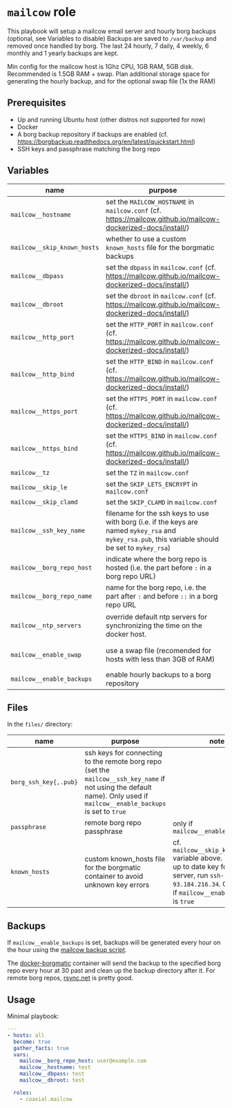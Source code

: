 # `mailcow` role

This playbook will setup a mailcow email server and hourly borg backups (optional, see Variables to disable)
Backups are saved to `/var/backup` and removed once handled by borg.
The last 24 hourly, 7 daily, 4 weekly, 6 monthly and 1 yearly backups are kept.

Min config for the mailcow host is 1Ghz CPU, 1GB RAM, 5GB disk. Recommended is 1.5GB RAM + swap. Plan additional storage space for generating the hourly backup, and for the optional swap file (1x the RAM)

## Prerequisites

- Up and running Ubuntu host (other distros not supported for now)
- Docker
- A borg backup repository if backups are enabled (cf. https://borgbackup.readthedocs.org/en/latest/quickstart.html)
- SSH keys and passphrase matching the borg repo

## Variables

name | purpose | default value | note
---|---|---|---
`mailcow__hostname` | set the `MAILCOW_HOSTNAME` in `mailcow.conf` (cf. https://mailcow.github.io/mailcow-dockerized-docs/install/) | not set | must be set
`mailcow__skip_known_hosts` | whether to use a custom `known_hosts` file for the borgmatic backups | `false` | `true` or `false`, lets the borgmatic container connect to a remote borg repo without prompting about accepting the key
`mailcow__dbpass` | set the `dbpass` in `mailcow.conf` (cf. https://mailcow.github.io/mailcow-dockerized-docs/install/) | not set | must be set
`mailcow__dbroot` | set the `dbroot` in `mailcow.conf` (cf. https://mailcow.github.io/mailcow-dockerized-docs/install/) | not set | must be set
`mailcow__http_port` | set the `HTTP_PORT` in `mailcow.conf` (cf. https://mailcow.github.io/mailcow-dockerized-docs/install/) | `80`
`mailcow__http_bind` | set the `HTTP_BIND` in `mailcow.conf` (cf. https://mailcow.github.io/mailcow-dockerized-docs/install/) | `0.0.0.0`
`mailcow__https_port` | set the `HTTPS_PORT` in `mailcow.conf` (cf. https://mailcow.github.io/mailcow-dockerized-docs/install/) | `443`
`mailcow__https_bind` | set the `HTTPS_BIND` in `mailcow.conf` (cf. https://mailcow.github.io/mailcow-dockerized-docs/install/) | `0.0.0.0`
`mailcow__tz` | set the `TZ` in `mailcow.conf` | `UTC` | [list of possible values](https://en.wikipedia.org/wiki/List_of_tz_database_time_zones)
`mailcow__skip_le` | set the `SKIP_LETS_ENCRYPT` in `mailcow.conf` | `n` | `y` or `n`
`mailcow__skip_clamd` | set the `SKIP_CLAMD` in `mailcow.conf` | `n` | `y` or `n`
`mailcow__ssh_key_name` | filename for the ssh keys to use with borg (i.e. if the keys are named `mykey_rsa` and `mykey_rsa.pub`, this variable should be set to `mykey_rsa`) | `borg_ssh_key`
`mailcow__borg_repo_host` | indicate where the borg repo is hosted (i.e. the part before `:` in a borg repo URL) | not set | must be set (i.e. `user@my.borghost.tld`)
`mailcow__borg_repo_name` | name for the borg repo, i.e. the part after `:` and before `::` in a borg repo URL | `mailcow` | i.e. `myrepo` from `user@my.borghost.tld:myrepo::backupname`
`mailcow__ntp_servers` | override default ntp servers for synchronizing the time on the docker host. | `0.pool.ntp.org 1.pool.ntp.org 2.pool.ntp.org 3.pool.ntp.org` | must be a string of space separated hostnames/FQDNs/IPs
`mailcow__enable_swap` | use a swap file (recomended for hosts with less than 3GB of RAM) | `true` | will create a swapfile at /swapfile that is the same size as the amoung of RAM on the host
`mailcow__enable_backups` | enable hourly backups to a borg repository | `true` | set to `true` or `false`


## Files

In the `files/` directory:

name | purpose | note
---|---|---
`borg_ssh_key{,.pub}` | ssh keys for connecting to the remote borg repo (set the `mailcow__ssh_key_name` if not using the default name). Only used if `mailcow__enable_backups` is set to `true`
`passphrase` | remote borg repo passphrase | only if `mailcow__enable_backups`
`known_hosts` | custom known_hosts file for the borgmatic container to avoid unknown key errors | cf. `mailcow__skip_known_hosts` variable above. To get an up to date key for your server, run `ssh-keyscan 93.184.216.34`. Only used if `mailcow__enable_backups` is `true`

## Backups

If `mailcow__enable_backups` is set, backups will be generated every hour on the hour using the [mailcow backup script](https://github.com/mailcow/mailcow-dockerized/blob/master/helper-scripts/backup_and_restore.sh).

The [docker-borgmatic](https://github.com/coaxial/docker-borgmatic) container will send the backup to the specified borg repo every hour at 30 past and clean up the backup directory after it. For remote borg repos, [rsync.net](http://www.rsync.net/products/attic.html) is pretty good.

## Usage

Minimal playbook:

```yaml
---
- hosts: all
  become: true
  gather_facts: true
  vars:
    mailcow__borg_repo_host: user@example.com
    mailcow__hostname: test
    mailcow__dbpass: test
    mailcow__dbroot: test

  roles:
    - coaxial.mailcow
```
